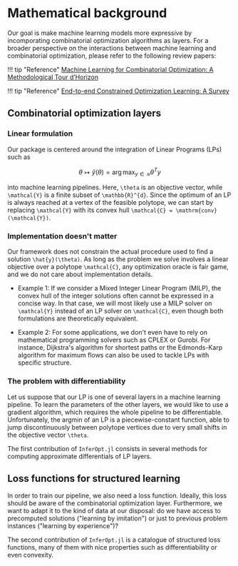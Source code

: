 # Mathematical background

Our goal is make machine learning models more expressive by incomporating combinatorial optimization algorithms as layers.
For a broader perspective on the interactions between machine learning and combinatorial optimization, please refer to the following review papers:

!!! tip "Reference"
    [Machine Learning for Combinatorial Optimization: A Methodological Tour d’Horizon](https://arxiv.org/abs/1811.06128)

!!! tip "Reference"
    [End-to-end Constrained Optimization Learning: A Survey](https://arxiv.org/abs/2103.16378)


## Combinatorial optimization layers

### Linear formulation

Our package is centered around the integration of Linear Programs (LPs) such as
```math
\theta \longmapsto \hat{y}(\theta) = \arg\max_{y \in \mathcal{Y}} \theta^T y
```
into machine learning pipelines.
Here, ``\theta`` is an objective vector, while ``\mathcal{Y}`` is a finite subset of ``\mathbb{R}^{d}``.
Since the optimum of an LP is always reached at a vertex of the feasible polytope, we can start by replacing ``\mathcal{Y}`` with its convex hull ``\mathcal{C} = \mathrm{conv}(\mathcal{Y})``.

### Implementation doesn't matter

Our framework does not constrain the actual procedure used to find a solution ``\hat{y}(\theta)``.
As long as the problem we solve involves a linear objective over a polytope ``\mathcal{C}``, any optimization oracle is fair game, and we do not care about implementation details.

- Example 1: If we consider a Mixed Integer Linear Program (MILP), the convex hull of the integer solutions often cannot be expressed in a concise way. In that case, we will most likely use a MILP solver on ``\mathcal{Y}`` instead of an LP solver on ``\mathcal{C}``, even though both formulations are theoretically equivalent.
  
- Example 2: For some applications, we don't even have to rely on mathematical programming solvers such as CPLEX or Gurobi. For instance, Dijkstra's algorithm for shortest paths or the Edmonds-Karp algorithm for maximum flows can also be used to tackle LPs with specific structure.

### The problem with differentiability

Let us suppose that our LP is one of several layers in a machine learning pipeline.
To learn the parameters of the other layers, we would like to use a gradient algorithm, which requires the whole pipeline to be differentiable.
Unfortunately, the argmin of an LP is a piecewise-constant function, able to jump discontinuously between polytope vertices due to very small shifts in the objective vector ``\theta``.

The first contribution of `InferOpt.jl` consists in several methods for computing approximate differentials of LP layers.

## Loss functions for structured learning

In order to train our pipeline, we also need a loss function.
Ideally, this loss should be aware of the combinatorial optimization layer.
Furthermore, we want to adapt it to the kind of data at our disposal: do we have access to precomputed solutions ("learning by imitation") or just to previous problem instances ("learning by experience")?

The second contribution of `InferOpt.jl` is a catalogue of structured loss functions, many of them with nice properties such as differentiability or even convexity.